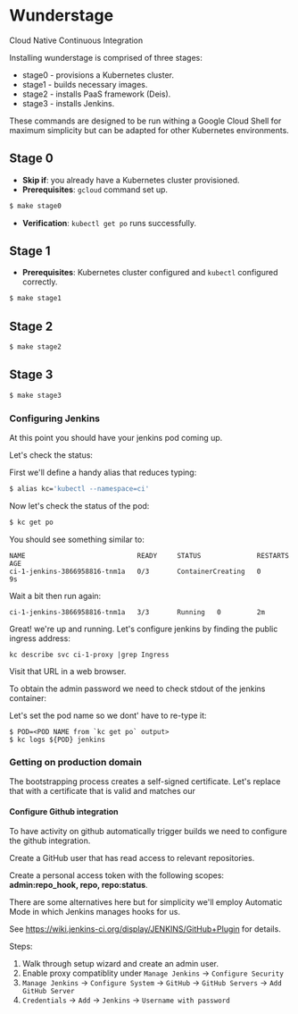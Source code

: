Wunderstage
===========

Cloud Native Continuous Integration

Installing wunderstage is comprised of three stages:

* stage0 - provisions a Kubernetes cluster.
* stage1 - builds necessary images.
* stage2 - installs PaaS framework (Deis).
* stage3 - installs Jenkins.

These commands are designed to be run withing a Google Cloud Shell for maximum simplicity but can be adapted for other Kubernetes environments.

## Stage 0

* **Skip if**: you already have a Kubernetes cluster provisioned.
* **Prerequisites**: `gcloud` command set up.

```sh
$ make stage0 
```

* **Verification**: `kubectl get po` runs successfully.

## Stage 1

* **Prerequisites**: Kubernetes cluster configured and `kubectl` configured correctly.
```sh
$ make stage1
```

## Stage 2
```sh
$ make stage2
```

## Stage 3
```sh
$ make stage3
```

### Configuring Jenkins

At this point you should have your jenkins pod coming up.

Let's check the status:

First we'll define a handy alias that reduces typing:
```sh
$ alias kc='kubectl --namespace=ci'
```

Now let's check the status of the pod:
```sh
$ kc get po
```

You should see something similar to:
```
NAME                            READY     STATUS              RESTARTS   AGE
ci-1-jenkins-3866958816-tnm1a   0/3       ContainerCreating   0          9s
```

Wait a bit then run again:
```
ci-1-jenkins-3866958816-tnm1a   3/3       Running   0         2m
```

Great! we're up and running. Let's configure jenkins by finding the public ingress address:
```
kc describe svc ci-1-proxy |grep Ingress
```

Visit that URL in a web browser.

To obtain the admin password we need to check stdout of the jenkins container:

Let's set the pod name so we dont' have to re-type it:
```
$ POD=<POD NAME from `kc get po` output>
$ kc logs ${POD} jenkins
```

### Getting on production domain

The bootstrapping process creates a self-signed certificate. Let's replace that with a certificate that is valid and matches our

#### Configure Github integration

To have activity on github automatically trigger builds we need to configure the github integration.

Create a GitHub user that has read access to relevant repositories.

Create a personal access token with the following scopes: **admin:repo_hook, repo, repo:status**.

There are some alternatives here but for simplicity we'll employ Automatic Mode in which Jenkins manages hooks for us.

See https://wiki.jenkins-ci.org/display/JENKINS/GitHub+Plugin for details.

Steps:
1. Walk through setup wizard and create an admin user.
2. Enable proxy compatiblity under `Manage Jenkins` -> `Configure Security`
3. `Manage Jenkins` -> `Configure System` -> `GitHub` -> `GitHub Servers` -> `Add GitHub Server`
4. `Credentials` -> `Add` -> `Jenkins` -> `Username with password`
